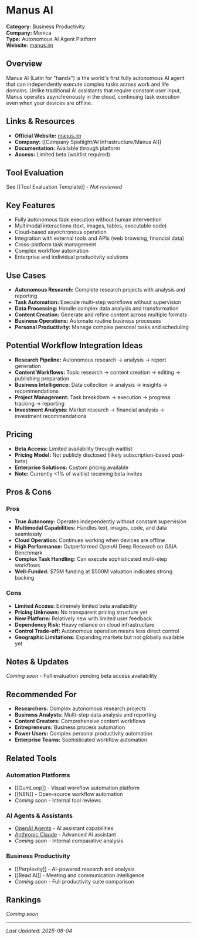# Manus AI

**Category:** Business Productivity  
**Company:** Monica  
**Type:** Autonomous AI Agent Platform  
**Website:** [manus.im](https://manus.im)

## Overview
Manus AI (Latin for "hands") is the world's first fully autonomous AI agent that can independently execute complex tasks across work and life domains. Unlike traditional AI assistants that require constant user input, Manus operates asynchronously in the cloud, continuing task execution even when your devices are offline.

## Links & Resources
- **Official Website:** [manus.im](https://manus.im)
- **Company:** [[Company Spotlight/AI Infrastructure/Manus AI]]
- **Documentation:** Available through platform
- **Access:** Limited beta (waitlist required)

## Tool Evaluation
See [[Tool Evaluation Template]] - *Not reviewed*

## Key Features
- Fully autonomous task execution without human intervention
- Multimodal interactions (text, images, tables, executable code)
- Cloud-based asynchronous operation
- Integration with external tools and APIs (web browsing, financial data)
- Cross-platform task management
- Complex workflow automation
- Enterprise and individual productivity solutions

## Use Cases
- **Autonomous Research:** Complete research projects with analysis and reporting
- **Task Automation:** Execute multi-step workflows without supervision
- **Data Processing:** Handle complex data analysis and transformation
- **Content Creation:** Generate and refine content across multiple formats
- **Business Operations:** Automate routine business processes
- **Personal Productivity:** Manage complex personal tasks and scheduling

## Potential Workflow Integration Ideas
- **Research Pipeline:** Autonomous research → analysis → report generation
- **Content Workflows:** Topic research → content creation → editing → publishing preparation
- **Business Intelligence:** Data collection → analysis → insights → recommendations
- **Project Management:** Task breakdown → execution → progress tracking → reporting
- **Investment Analysis:** Market research → financial analysis → investment recommendations

## Pricing
- **Beta Access:** Limited availability through waitlist
- **Pricing Model:** Not publicly disclosed (likely subscription-based post-beta)
- **Enterprise Solutions:** Custom pricing available
- **Note:** Currently <1% of waitlist receiving beta invites

## Pros & Cons

### Pros
- **True Autonomy:** Operates independently without constant supervision
- **Multimodal Capabilities:** Handles text, images, code, and data seamlessly  
- **Cloud Operation:** Continues working when devices are offline
- **High Performance:** Outperformed OpenAI Deep Research on GAIA Benchmark
- **Complex Task Handling:** Can execute sophisticated multi-step workflows
- **Well-Funded:** $75M funding at $500M valuation indicates strong backing

### Cons
- **Limited Access:** Extremely limited beta availability
- **Pricing Unknown:** No transparent pricing structure yet
- **New Platform:** Relatively new with limited user feedback
- **Dependency Risk:** Heavy reliance on cloud infrastructure
- **Control Trade-off:** Autonomous operation means less direct control
- **Geographic Limitations:** Expanding markets but not globally available yet

## Notes & Updates
*Coming soon* - Full evaluation pending beta access availability

## Recommended For
- **Researchers:** Complex autonomous research projects
- **Business Analysts:** Multi-step data analysis and reporting
- **Content Creators:** Comprehensive content workflows
- **Entrepreneurs:** Business process automation
- **Power Users:** Complex personal productivity automation
- **Enterprise Teams:** Sophisticated workflow automation

## Related Tools
### Automation Platforms
- [[GumLoop]] - Visual workflow automation platform
- [[N8N]] - Open-source workflow automation
- *Coming soon* - Internal tool reviews

### AI Agents & Assistants
- [OpenAI Agents](https://openai.com) - AI assistant capabilities
- [Anthropic Claude](https://claude.ai) - Advanced AI assistant
- *Coming soon* - Internal comparative analysis

### Business Productivity
- [[Perplexity]] - AI-powered research and analysis
- [[Read AI]] - Meeting and communication intelligence
- *Coming soon* - Full productivity suite comparison

## Rankings
*Coming soon*

---
*Last Updated: 2025-08-04*